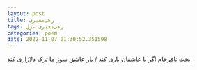 ```yaml
---
layout: post
title: رهی‌معیری
tags: رهی‌معیری غزل
categories: poem
date: 2022-11-07 01:30:52.351598
---
```


بخت نافرجام اگر با عاشقان یاری کند / یار عاشق سوز ما ترک دلازاری کند